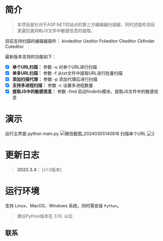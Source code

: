 # 简介

> 本项目是针对于ASP.NET的站点的第三方编辑器扫描器，同时还能检测目录遍历漏洞和JS文件中敏感信息的提取。


目前支持扫描的编辑器插件：
kindeditor  Ueditor  Fckeditor  Ckeditor  Ckfinder  Cuteditor

最新版本支持的功能如下：

- [x] **单个URL扫描：** 参数 -u 对单个URL进行扫描
- [x] **单多URL扫描：** 参数 -f 从txt文件中提取URL进行批量扫描
- [x] **添加扫描代理：** 参数 -p 添加代理后进行扫描
- [x] **支持多进程扫描：** 参数 -c 设置多进程数量
- [x] **提取JS中的敏感信息：** 参数 -find 启动findinfo模块，提取JS文件中的敏感信息

# 演示
运行主界面
python main.py
![微信截图_20240305140816](https://github.com/1723680383/script-scan/assets/120783630/669050f2-c889-40c3-9889-51172ff34452)
扫描单个URL
![2](https://github.com/1723680383/script-scan/assets/120783630/2bdfad72-3288-40d5-84ba-84709178efc1)


# 更新日志

>**2023.3.4：** [v1.0版本]



# 运行环境

支持 Linux、MacOS、Windows 系统，同时需安装 `Python`。
> 建议Python版本在 3.10. 以后



## 联系


